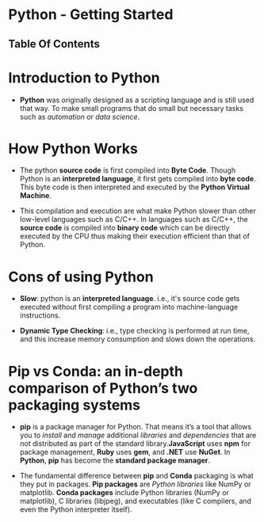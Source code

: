 # Python - Getting Started

## Table Of Contents


# Introduction to Python
* __Python__ was originally designed as a scripting language and is still used that way. To make small programs that do small but necessary tasks such as _automation_ or _data science_.

# How Python Works
* The python __source code__ is first compiled into __Byte Code__. Though Python is an __interpreted language__, it first gets compiled into __byte code__. This byte code is then interpreted and executed by the __Python Virtual Machine__.

* This compilation and execution are what make Python slower than other low-level languages such as C/C++. In languages such as C/C++, the __source code__ is compiled into __binary code__ which can be directly executed by the CPU thus making their execution efficient than that of Python.

# Cons of using Python
* __Slow__: python is an __interpreted language__. i.e., it's source code gets executed without first compiling a program into machine-language instructions.

* __Dynamic Type Checking__: i.e., type checking is performed at run time, and this increase memory consumption and slows down the operations.

# Pip vs Conda: an in-depth comparison of Python’s two packaging systems
* __pip__ is a package manager for Python. That means it’s a tool that allows you to _install_ and _manage_ additional _libraries_ and _dependencies_ that are not distributed as part of the standard library.__JavaScript__ uses __npm__ for package management, __Ruby__ uses __gem__, and __.NET__ use __NuGet__. In __Python__, __pip__ has become the __standard package manager__.

* The fundamental difference between __pip__ and __Conda__ packaging is what they put in packages. __Pip packages__ are _Python libraries_ like NumPy or matplotlib. __Conda packages__ include Python libraries (NumPy or matplotlib), C libraries (libjpeg), and executables (like C compilers, and even the Python interpreter itself).